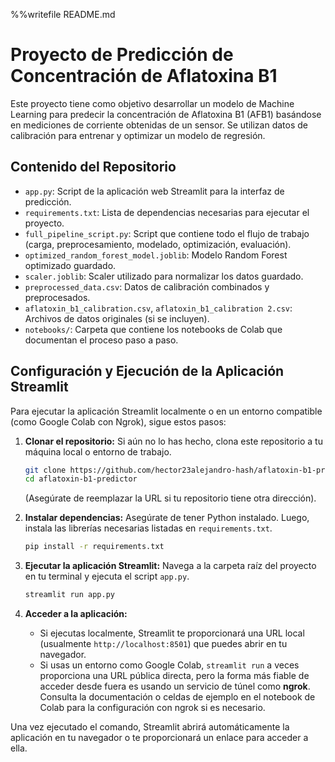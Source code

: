 %%writefile README.md
# Proyecto de Predicción de Concentración de Aflatoxina B1

Este proyecto tiene como objetivo desarrollar un modelo de Machine Learning para predecir la concentración de Aflatoxina B1 (AFB1) basándose en mediciones de corriente obtenidas de un sensor. Se utilizan datos de calibración para entrenar y optimizar un modelo de regresión.

## Contenido del Repositorio

*   `app.py`: Script de la aplicación web Streamlit para la interfaz de predicción.
*   `requirements.txt`: Lista de dependencias necesarias para ejecutar el proyecto.
*   `full_pipeline_script.py`: Script que contiene todo el flujo de trabajo (carga, preprocesamiento, modelado, optimización, evaluación).
*   `optimized_random_forest_model.joblib`: Modelo Random Forest optimizado guardado.
*   `scaler.joblib`: Scaler utilizado para normalizar los datos guardado.
*   `preprocessed_data.csv`: Datos de calibración combinados y preprocesados.
*   `aflatoxin_b1_calibration.csv`, `aflatoxin_b1_calibration 2.csv`: Archivos de datos originales (si se incluyen).
*   `notebooks/`: Carpeta que contiene los notebooks de Colab que documentan el proceso paso a paso.

## Configuración y Ejecución de la Aplicación Streamlit

Para ejecutar la aplicación Streamlit localmente o en un entorno compatible (como Google Colab con Ngrok), sigue estos pasos:

1.  **Clonar el repositorio:** Si aún no lo has hecho, clona este repositorio a tu máquina local o entorno de trabajo.
    ```bash
    git clone https://github.com/hector23alejandro-hash/aflatoxin-b1-predictor.git
    cd aflatoxin-b1-predictor
    ```
    (Asegúrate de reemplazar la URL si tu repositorio tiene otra dirección).

2.  **Instalar dependencias:** Asegúrate de tener Python instalado. Luego, instala las librerías necesarias listadas en `requirements.txt`.
    ```bash
    pip install -r requirements.txt
    ```

3.  **Ejecutar la aplicación Streamlit:** Navega a la carpeta raíz del proyecto en tu terminal y ejecuta el script `app.py`.
    ```bash
    streamlit run app.py
    ```

4.  **Acceder a la aplicación:**
    *   Si ejecutas localmente, Streamlit te proporcionará una URL local (usualmente `http://localhost:8501`) que puedes abrir en tu navegador.
    *   Si usas un entorno como Google Colab, `streamlit run` a veces proporciona una URL pública directa, pero la forma más fiable de acceder desde fuera es usando un servicio de túnel como **ngrok**. Consulta la documentación o celdas de ejemplo en el notebook de Colab para la configuración con ngrok si es necesario.

Una vez ejecutado el comando, Streamlit abrirá automáticamente la aplicación en tu navegador o te proporcionará un enlace para acceder a ella.